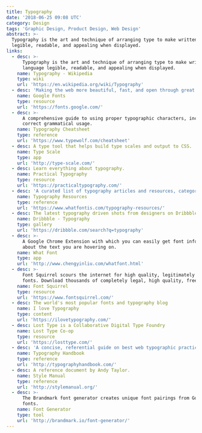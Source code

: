 ```yaml
---
title: Typography
date: '2018-06-25 09:08 UTC'
category: Design
tags: 'Graphic Design, Product Design, Web Design'
abstract: >-
  Typography is the art and technique of arranging type to make written language
  legible, readable, and appealing when displayed.
links:
  - desc: >-
      Typography is the art and technique of arranging type to make written
      language legible, readable, and appealing when displayed.
    name: Typography - Wikipedia
    type: wiki
    url: 'https://en.wikipedia.org/wiki/Typography'
  - desc: 'Making the web more beautiful, fast, and open through great typography.'
    name: Google Fonts
    type: resource
    url: 'https://fonts.google.com/'
  - desc: >-
      A comprehensive guide to using proper typographic characters, including
      correct grammatical usage.
    name: Typography Cheatsheet
    type: reference
    url: 'https://www.typewolf.com/cheatsheet'
  - desc: A type tool that helps build type scales and output to CSS.
    name: Type Scale
    type: app
    url: 'http://type-scale.com/'
  - desc: Learn everything about typography.
    name: Practical Typography
    type: resource
    url: 'https://practicaltypography.com/'
  - desc: 'A curated list of typography articles and resources, categorized.'
    name: Typography Resources
    type: reference
    url: 'https://www.whatfontis.com/typography-resources/'
  - desc: The latest typography driven shots from designers on Dribbble.
    name: Dribbble - Typography
    type: gallery
    url: 'https://dribbble.com/search?q=typography'
  - desc: >-
      A Google Chrome Extension with which you can easily get font information
      about the text you are hovering on.
    name: What Font
    type: app
    url: 'http://www.chengyinliu.com/whatfont.html'
  - desc: >-
      Font Squirrel scours the internet for high quality, legitimately free
      fonts. Download thousands of completely legal, high quality, free fonts.
    name: Font Squirrel
    type: resource
    url: 'https://www.fontsquirrel.com/'
  - desc: The world's most popular fonts and typography blog
    name: I love Typography
    type: content
    url: 'https://ilovetypography.com/'
  - desc: Lost Type is a Collaborative Digital Type Foundry
    name: Lost Type Co-op
    type: resource
    url: 'https://losttype.com/'
  - desc: 'A concise, referential guide on best web typographic practices.'
    name: Typography Handbook
    type: reference
    url: 'http://typographyhandbook.com/'
  - desc: A reference document by Andy Taylor.
    name: Style Manual
    type: reference
    url: 'http://stylemanual.org/'
  - desc: >-
      The Brandmark font generator creates unique font pairings from Google
      fonts.
    name: Font Generator
    type: tool
    url: 'http://brandmark.io/font-generator/'
---
```


